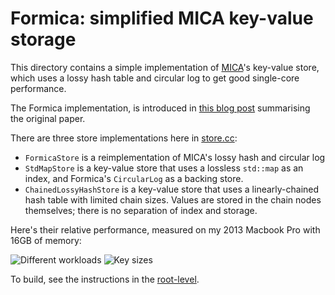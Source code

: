 # Formica: simplified MICA key-value storage

This directory contains a simple implementation of
[MICA](https://www.usenix.org/system/files/conference/nsdi14/nsdi14-paper-lim.pdf)'s key-value
store, which uses a lossy hash table and circular log to get good single-core performance.

The Formica implementation, is introduced in [this blog
post](https://www.the-paper-trail.org/post/mica-paper-notes/) summarising the original paper.

There are three store implementations here in
[store.cc](https://github.com/henryr/key-value-datastructures/blob/master/formica/store.cc):

* `FormicaStore` is a reimplementation of MICA's lossy hash and circular log
* `StdMapStore` is a key-value store that uses a lossless `std::map` as an index, and Formica's
  `CircularLog` as a backing store.
* `ChainedLossyHashStore` is a key-value store that uses a linearly-chained hash table with limited
  chain sizes. Values are stored in the chain nodes themselves; there is no separation of index and
  storage.

Here's their relative performance, measured on my 2013 Macbook Pro with 16GB of memory:

![Different workloads](https://www.the-paper-trail.org/formica_benchmark_workload.png)
![Key sizes](https://www.the-paper-trail.org/formica_benchmark_key_sizes.png)

To build, see the instructions in the
[root-level](https://github.com/henryr/key-value-datastructures/blob/master/README.md).

